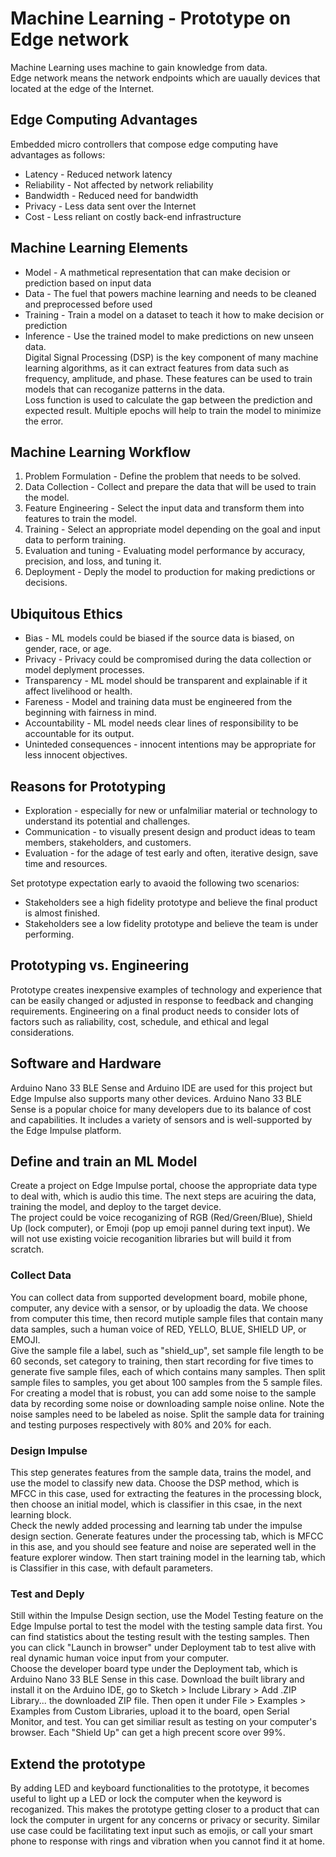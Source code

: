 # Machine Learning - Prototype on Edge network
Machine Learning uses machine to gain knowledge from data.  
Edge network means the network endpoints which are uaually devices that located at the edge of the Internet.  

## Edge Computing Advantages
Embedded micro controllers that compose edge computing have advantages as follows:
* Latency - Reduced network latency
* Reliability - Not affected by network reliability
* Bandwidth - Reduced need for bandwidth
* Privacy - Less data sent over the Internet
* Cost - Less reliant on costly back-end infrastructure

## Machine Learning Elements
* Model - A mathmetical representation that can make decision or prediction based on input data
* Data - The fuel that powers machine learning and needs to be cleaned and preprocessed before used
* Training - Train a model on a dataset to teach it how to make decision or prediction
* Inference - Use the trained model to make predictions on new unseen data.  
Digital Signal Processing (DSP) is the key component of many machine learning algorithms, as it can extract features from data such as frequency, amplitude, and phase. These features can be used to train models that can recoganize patterns in the data.  
Loss function is used to calculate the gap between the prediction and expected result. Multiple epochs will help to train the model to minimize the error.  


## Machine Learning Workflow
1. Problem Formulation - Define the problem that needs to be solved.
2. Data Collection - Collect and prepare the data that will be used to train the model.
3. Feature Engineering - Select the input data and transform them into features to train the model.
4. Training - Select an appropriate model depending on the goal and input data to perform training.
5. Evaluation and tuning - Evaluating model performance by accuracy, precision, and loss, and tuning it.
6. Deployment - Deply the model to production for making predictions or decisions.

## Ubiquitous Ethics
* Bias - ML models could be biased if the source data is biased, on gender, race, or age.
* Privacy - Privacy could be compromised during the data collection or model deplyment processes.
* Transparency - ML model should be transparent and explainable if it affect livelihood or health.
* Fareness - Model and training data must be engineered from the beginning with fairness in mind.
* Accountability - ML model needs clear lines of responsibility to be accountable for its output.
* Uninteded consequences - innocent intentions may be appropriate for less innocent objectives.

## Reasons for Prototyping
* Exploration - especially for new or unfalmiliar material or technology to understand its potential and challenges.
* Communication - to visually present design and product ideas to team members, stakeholders, and customers.
* Evaluation - for the adage of test early and often, iterative design, save time and resources.

Set prototype expectation early to avaoid the following two scenarios:
* Stakeholders see a high fidelity prototype and believe the final product is almost finished.
* Stakeholders see a low fidelity prototype and believe the team is under performing.

## Prototyping vs. Engineering
Prototype creates inexpensive examples of technology and experience that can be easily changed or adjusted in response to feedback and changing requirements. Engineering on a final product needs to consider lots of factors such as raliability, cost, schedule, and ethical and legal considerations.

## Software and Hardware
Arduino Nano 33 BLE Sense and Arduino IDE are used for this project but Edge Impulse also supports many other devices. Arduino Nano 33 BLE Sense is a popular choice for many developers due to its balance of cost and capabilities. It includes a variety of sensors and is well-supported by the Edge Impulse platform.  

## Define and train an ML Model
Create a project on Edge Impulse portal, choose the appropriate data type to deal with, which is audio this time. The next steps are acuiring the data, training the model, and deploy to the target device.  
The project could be voice recoganizing of RGB (Red/Green/Blue), Shield Up (lock computer), or Emoji (pop up emoji pannel during text input). We will not use existing voicie recoganition libraries but will build it from scratch.  

### Collect Data
You can collect data from supported development board, mobile phone, computer, any device with a sensor, or by uploadig the data. We choose from computer this time, then record mutiple sample files that contain many data samples, such a human voice of RED, YELLO, BLUE, SHIELD UP, or EMOJI.  
Give the sample file a label, such as "shield_up", set sample file length to be 60 seconds, set category to training, then start recording for five times to generate five sample files, each of which contains many samples. Then split sample files to samples, you get about 100 samples from the 5 sample files.  
For creating a model that is robust, you can add some noise to the sample data by recording some noise or downloading sample noise online. Note the noise samples need to be labeled as noise. Split the sample data for training and testing purposes respectively with 80% and 20% for each.  

### Design Impulse
This step generates features from the sample data, trains the model, and use the model to classify new data. Choose the DSP method, which is MFCC in this case, used for extracting the features in the processing block, then choose an initial model, which is classifier in this csae, in the next learning block.  
Check the newly added processing and learning tab under the impulse design section. Generate features under the processing tab, which is MFCC in this ase, and you should see feature and noise are seperated well in the feature explorer window. Then start training model in the learning tab, which is Classifier in this case, with default parameters.

### Test and Deply
Still within the Impulse Design section, use the Model Testing feature on the Edge Impulse portal to test the model with the testing sample data first. You can find statistics about the testing result with the testing samples. Then you can click "Launch in browser" under Deployment tab to test alive with real dynamic human voice input from your computer.  
Choose the developer board type under the Deployment tab, which is Arduino Nano 33 BLE Sense in this case. Download the built library and install it on the Arduino IDE, go to Sketch > Include Library > Add .ZIP Library... the downloaded ZIP file. Then open it under File > Examples > Examples from Custom Libraries, upload it to the board, open Serial Monitor, and test. You can get similiar result as testing on your computer's browser. Each "Shield Up" can get a high precent score over 99%.  

## Extend the prototype
By adding LED and keyboard functionalities to the prototype, it becomes useful to light up a LED or lock the computer when the keyword is recoganized. This makes the prototype getting closer to a product that can lock the computer in urgent for any concerns or privacy or security. Similar use case could be facilitating text input such as emojis, or call your smart phone to response with rings and vibration when you cannot find it at home.  